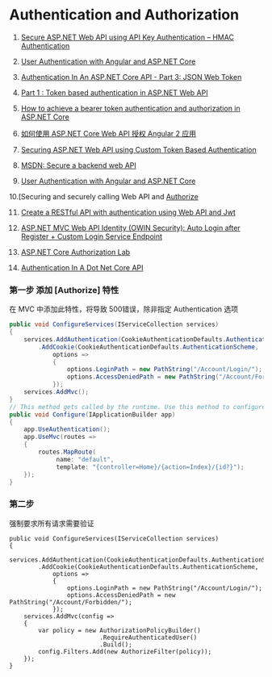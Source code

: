 # Authentication and Authorization

1. [Secure ASP.NET Web API using API Key Authentication – HMAC Authentication](http://bitoftech.net/2014/12/15/secure-asp-net-web-api-using-api-key-authentication-hmac-authentication/)
2. [User Authentication with Angular and ASP.NET Core](https://fullstackmark.com/post/10/user-authentication-with-angular-and-asp-net-core)
3. [Authentication In An ASP.NET Core API - Part 3: JSON Web Token](https://pioneercode.com/post/authentication-in-an-asp-dot-net-core-api-part-3-json-web-token)
4. [Part 1 : Token based authentication in ASP.NET Web API](http://www.dotnetawesome.com/2016/09/token-based-authentication-in-webapi.html)
5. [How to achieve a bearer token authentication and authorization in ASP.NET Core](https://code.msdn.microsoft.com/How-to-achieve-a-bearer-9448db57)
6. [如何使用 ASP.NET Core Web API 授权 Angular 2 应用](https://code.msdn.microsoft.com/How-to-authorization-914d126b)
7. [Securing ASP.NET Web API using Custom Token Based Authentication](https://www.codeproject.com/Articles/1183150/Securing-ASP-NET-Web-API-using-Custom-Token-Based)

8. [MSDN: Secure a backend web API](https://docs.microsoft.com/en-us/azure/architecture/multitenant-identity/web-api)

9. [User Authentication with Angular and ASP.NET Core](https://fullstackmark.com/post/10/user-authentication-with-angular-and-asp-net-core)

10.[Securing and securely calling Web API and [Authorize](https://blogs.msdn.microsoft.com/martinkearn/2015/03/25/securing-and-securely-calling-web-api-and-authorize/)

11. [Create a RESTful API with authentication using Web API and Jwt](https://www.developerhandbook.com/c-sharp/create-restful-api-authentication-using-web-api-jwt/)

12. [ASP.NET MVC Web API Identity (OWIN Security): Auto Login after Register + Custom Login Service Endpoint](http://www.nakov.com/blog/2014/12/22/webapi-owin-identity-custom-login-service/)

13. [ASP.NET Core Authorization Lab](https://github.com/blowdart/AspNetAuthorizationWorkshop)

14. [Authentication In A Dot Net Core API](https://pioneercode.com/post/authentication-in-an-asp-dot-net-core-api-part-3-json-web-token)

### 第一步 添加 [Authorize] 特性
在 MVC 中添加此特性，将导致 500错误，除非指定 Authentication 选项
``` cs
public void ConfigureServices(IServiceCollection services)
{
    services.AddAuthentication(CookieAuthenticationDefaults.AuthenticationScheme)
        .AddCookie(CookieAuthenticationDefaults.AuthenticationScheme,
            options =>
            {
                options.LoginPath = new PathString("/Account/Login/");
                options.AccessDeniedPath = new PathString("/Account/Forbidden/");
            });
    services.AddMvc();
}
// This method gets called by the runtime. Use this method to configure the HTTP request pipeline.
public void Configure(IApplicationBuilder app)
{
    app.UseAuthentication();
    app.UseMvc(routes =>
    {
        routes.MapRoute(
             name: "default",
             template: "{controller=Home}/{action=Index}/{id?}");
    });
}
```

### 第二步 
强制要求所有请求需要验证
```
public void ConfigureServices(IServiceCollection services)
{
    services.AddAuthentication(CookieAuthenticationDefaults.AuthenticationScheme)
        .AddCookie(CookieAuthenticationDefaults.AuthenticationScheme,
            options =>
            {
                options.LoginPath = new PathString("/Account/Login/");
                options.AccessDeniedPath = new PathString("/Account/Forbidden/");
            });    
    services.AddMvc(config =>
    {
        var policy = new AuthorizationPolicyBuilder()
                         .RequireAuthenticatedUser()
                         .Build();
        config.Filters.Add(new AuthorizeFilter(policy));
    });
}
```
